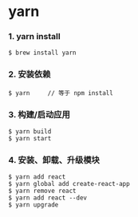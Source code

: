 # yarn

### 1. yarn install

```shell
$ brew install yarn
```

### 2. 安装依赖

```shell
$ yarn     // 等于 npm install 
```

### 3. 构建/启动应用

```shell
$ yarn build
$ yarn start
```

### 4. 安装、卸载、升级模块

```shell
$ yarn add react
$ yarn global add create-react-app
$ yarn remove react
$ yarn add react --dev
$ yarn upgrade
```

